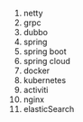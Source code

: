 1. netty
2. grpc
3. dubbo
4. spring
5. spring boot
6. spring cloud
7. docker
8. kubernetes
9. activiti
10. nginx
11. elasticSearch